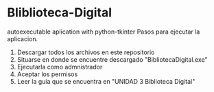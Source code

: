 # Bliblioteca-Digital
 autoexecutable aplication with python-tkinter
Pasos para ejecutar la aplicacion. 
1. Descargar todos los archivos en este repositorio
2. Situarse en donde se encuentre descargado "BibliotecaDigital.exe"
3. Ejecutarla como admnistrador
4. Aceptar los permisos
5. Leer la guia que se encuentra en "UNIDAD 3 Biblioteca Digital"
